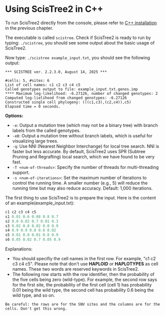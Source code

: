 # Using ScisTree2 in C++

To run ScisTree2 directly from the console, please refer to [C++ installation](./installation/installation-c.md) in the previous chapter.

The executable is called `scistree`. Check if ScisTree2 is ready to run by typing: `./scistree`, you should see some output about the basic usage of ScisTree2.

Now type: 
`./scistree example_input.txt`, you should see the following output:
```text
*** SCISTREE ver. 2.2.3.0, August 14, 2025 ***

#cells: 5, #sites: 6
List of cell names: c1 c2 c3 c4 c5 
Called genotypes output to file: example_input.txt.genos.imp
**** Maximum log-likelihood: -6.27126, number of changed genotypes: 2
Computed log-lielihood from changed genotypes: -6.27126
Constructed single cell phylogeny: (((c1,c3),(c2,c4)),c5)
Elapsed time = 0 seconds.
```


**Options:**
* `-e`: Output a mutation tree (which may not be a binary tree) with branch labels from the called genotypes.
* `-e0`: Output a mutation tree without branch labels, which is useful for visualizing large trees.
* `-q`: Use NNI (Nearest Neighbor Interchange) for local tree search. NNI is faster but less accurate. By default, ScisTree2 uses SPR (Subtree Pruning and Regrafting) local search, which we have found to be very fast.
* `-T <num-of-threads>`: Specify the number of threads for multi-threading support.
* `-s <num-of-iterations>`: Set the maximum number of iterations to control the running time. A smaller number (e.g., 5) will reduce the running time but may also reduce accuracy. Default: 1,000 iterations.


The first thing to use ScisTree2 is to prepare the input. Here is the content of an example(example_input.txt):
```js
c1 c2 c3 c4 c5
s1 0.01 0.6 0.08 0.8 0.7
s2 0.8 0.02 0.7 0.01 0.3
s3 0.02 0.8 0.02 0.8 0.9
s4 0.9 0.9 0.8 0.8 0.02
s5 0.01 0.8 0.01 0.8 0.9
s6 0.05 0.02 0.7 0.05 0.9
```

Explanations: 
- You should specifiy the cell names in the first row. For example, "c1 c2 c3 c4 c5". Please note that don't use **HAPLOID** or **HAPLOTYPES** as cell names. These two words are reserved keywords in ScisTree2.
- The following row starts with the row identifier, then the probability of the five cells being zero (wild-type). For example, the second row says for the first site, the probability of the first cell (cell 1) has probability 0.01 being the wild type, the second cell has probability 0.6 being the wild type, and so on.

```{note}
Be careful: the rows are for the SNV sites and the columns are for the cells. Don't get this wrong.
```